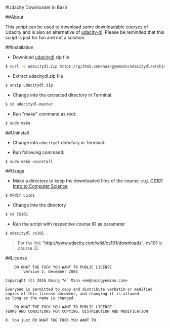 #Udacity Downloader in Bash

##About

This script can be used to download some downloadable [courses](https://www.udacity.com/wiki/downloads) of Udacity and is also an alternative of [udacity-dl](https://pypi.python.org/pypi/udacity-dl). Please be reminded that this script is just for fun and not a solution. 

##Installation

- Download [udacitydl](https://github.com/naingyeminn/udacitydl/archive/master.zip) zip file

```sh
$ curl -o udacitydl.zip https://github.com/naingyeminn/udacitydl/archive/master.zip
```

- Extract udacitydl.zip file

```sh
$ unzip udacitydl.zip
```

- Change into the extracted directory in Terminal.

```sh
$ cd udacitydl-master
```

- Run "make" command as root:

```sh
$ sudo make
```

##Uninstall

- Change into `udacitydl` directory in Terminal.

- Run following command:

```sh
$ sudo make uninstall
```

##Usage

- Make a directory to keep the downloaded files of the course. e.g. [CS101 Intro to Computer Science](https://www.udacity.com/wiki/cs101/downloads)

```sh
$ mkdir CS101
```

- Change into the directory

```sh
$ cd CS101
```

- Run the script with respective course ID as parameter

```sh
$ udacitydl cs101
```

> For the link "http://www.udacity.com/wiki/cs101/downloads", **cs101** is course ID.

##License

		DO WHAT THE FUCK YOU WANT TO PUBLIC LICENSE
			Version 2, December 2004

	Copyright (C) 2016 Naing Ye` Minn <me@naingyeminn.com>

	Everyone is permitted to copy and distribute verbatim or modified 
	copies of this license document, and changing it is allowed 
	as long as the name is changed.

		DO WHAT THE FUCK YOU WANT TO PUBLIC LICENSE
	TERMS AND CONDITIONS FOR COPYING, DISTRIBUTION AND MODIFICATION

	0. You just DO WHAT THE FUCK YOU WANT TO.


